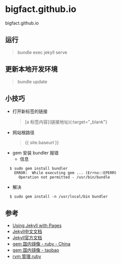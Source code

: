 # bigfact.github.io
bigfact.github.io

## 运行
> bundle exec jekyll serve

## 更新本地开发环境
> bundle update

## 小技巧
* 打开新标签的链接
  > [a 标签内容]\(链接地址){:target="_blank"}
* 网站根路径
  > {{ site.baseurl }}
* gem 安装 bundler 报错
  * 信息
```
  $ sudo gem install bundler
    ERROR:  While executing gem ... (Errno::EPERM)
      Operation not permitted - /usr/bin/bundle
```
  * 解决
```
  $ sudo gem install -n /usr/local/bin bundler
```


## 参考
* [Using Jekyll with Pages](https://help.github.com/articles/using-jekyll-as-a-static-site-generator-with-github-pages/)
* [Jekyll中文文档](http://jekyll.bootcss.com/docs/home/)
* [Jekyll官方文档](http://jekyllrb.com)
* [gem 国内镜像 - ruby - China](http://gems.ruby-china.org/)
* [gem 国内镜像 - taobao](https://ruby.taobao.org/)
* [rvm 管理 ruby](https://ruby-china.org/wiki/rvm-guide)